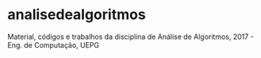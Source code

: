 # analisedealgoritmos
Material, códigos e trabalhos da disciplina de Análise de Algoritmos, 2017 - Eng. de Computação, UEPG
